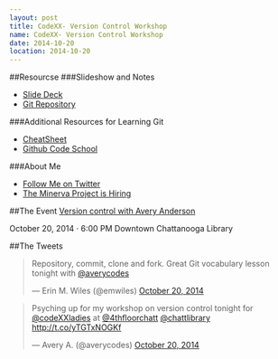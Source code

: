 ```yaml
---
layout: post
title: CodeXX- Version Control Workshop
name: CodeXX- Version Control Workshop
date: 2014-10-20
location: 2014-10-20
---
```


##Resourcse
###Slideshow and Notes
* [Slide Deck](http://slides.com/averycodes/codexxladies/)
* [Git Repository](https://github.com/AveryWorkshops/teaching-git)

###Additional Resources for Learning Git
* [CheatSheet](https://training.github.com/kit/downloads/github-git-cheat-sheet.pdf)
* [Github Code School](https://try.github.io/levels/1/challenges/1)

###About Me
* [Follow Me on Twitter](http://twitter.com/averycodes)
* [The Minerva Project is Hiring](http://www.minervaproject.com/about/)

##The Event
[Version control with Avery Anderson](http://www.meetup.com/CodeXX/events/207877662/)

October 20, 2014 · 6:00 PM
Downtown Chattanooga Library

##The Tweets
<blockquote class="twitter-tweet" lang="en"><p>Repository, commit, clone and fork. Great Git vocabulary lesson tonight with <a href="https://twitter.com/averycodes">@averycodes</a></p>&mdash; Erin M. Wiles (@emwiles) <a href="https://twitter.com/emwiles/status/524336706091483137">October 20, 2014</a></blockquote>
<script async src="//platform.twitter.com/widgets.js" charset="utf-8"></script>

<blockquote class="twitter-tweet" lang="en"><p>Psyching up for my workshop on version control tonight for <a href="https://twitter.com/codeXXladies">@codeXXladies</a> at <a href="https://twitter.com/4thfloorchatt">@4thfloorchatt</a> <a href="https://twitter.com/chattlibrary">@chattlibrary</a> <a href="http://t.co/yTGTxNOGKf">http://t.co/yTGTxNOGKf</a></p>&mdash; Avery A. (@averycodes) <a href="https://twitter.com/averycodes/status/524274615762554880">October 20, 2014</a></blockquote>
<script async src="//platform.twitter.com/widgets.js" charset="utf-8"></script>

